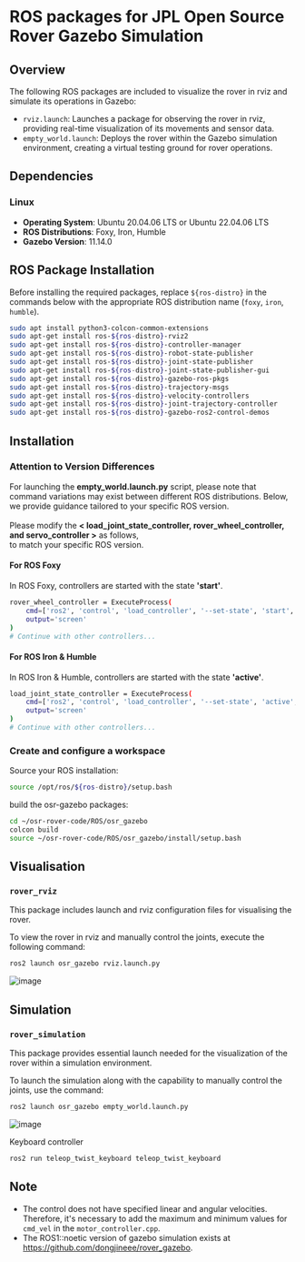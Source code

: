 # ROS packages for JPL Open Source Rover Gazebo Simulation

## Overview
The following ROS packages are included to visualize the rover in rviz and simulate its operations in Gazebo:

- `rviz.launch`: Launches a package for observing the rover in rviz, providing real-time visualization of its movements and sensor data.
- `empty_world.launch`: Deploys the rover within the Gazebo simulation environment, creating a virtual testing ground for rover operations.

## Dependencies

### Linux
- **Operating System**: Ubuntu 20.04.06 LTS or Ubuntu 22.04.06 LTS
- **ROS Distributions**: Foxy, Iron, Humble
- **Gazebo Version**: 11.14.0

## ROS Package Installation
Before installing the required packages, replace `${ros-distro}` in the commands below with the appropriate ROS distribution name (`foxy`, `iron`, `humble`).

```bash
sudo apt install python3-colcon-common-extensions
sudo apt-get install ros-${ros-distro}-rviz2
sudo apt-get install ros-${ros-distro}-controller-manager
sudo apt-get install ros-${ros-distro}-robot-state-publisher
sudo apt-get install ros-${ros-distro}-joint-state-publisher
sudo apt-get install ros-${ros-distro}-joint-state-publisher-gui 
sudo apt-get install ros-${ros-distro}-gazebo-ros-pkgs
sudo apt-get install ros-${ros-distro}-trajectory-msgs
sudo apt-get install ros-${ros-distro}-velocity-controllers
sudo apt-get install ros-${ros-distro}-joint-trajectory-controller
sudo apt-get install ros-${ros-distro}-gazebo-ros2-control-demos
```

## Installation

### Attention to Version Differences

For launching the **empty_world.launch.py** script, please note that command variations may exist between different ROS distributions. Below, we provide guidance tailored to your specific ROS version.<br/>
<br/>
Please modify the **< load_joint_state_controller, rover_wheel_controller, and servo_controller >** as follows, 
<br/>to match your specific ROS version.

#### For ROS Foxy
In ROS Foxy, controllers are started with the state **'start'**.

```bash
rover_wheel_controller = ExecuteProcess(
    cmd=['ros2', 'control', 'load_controller', '--set-state', 'start', 'wheel_controller'],
    output='screen'
)
# Continue with other controllers...
```
#### For ROS Iron & Humble
In ROS Iron & Humble, controllers are started with the state **'active'**.

```bash
load_joint_state_controller = ExecuteProcess(
    cmd=['ros2', 'control', 'load_controller', '--set-state', 'active', 'joint_state_broadcaster'],
    output='screen'
)
# Continue with other controllers...
```
### Create and configure a workspace
Source your ROS installation:
```bash
source /opt/ros/${ros-distro}/setup.bash
```
build the osr-gazebo packages:
```bash
cd ~/osr-rover-code/ROS/osr_gazebo
colcon build
source ~/osr-rover-code/ROS/osr_gazebo/install/setup.bash
```
## Visualisation

### `rover_rviz`

This package includes launch and rviz configuration files for visualising the rover.

To view the rover in rviz and manually control the joints, execute the following command:

```bash
ros2 launch osr_gazebo rviz.launch.py
```
![image](https://github.com/dongjineee/rover_gazebo/assets/150753899/f49548d0-8ecb-4b25-8ce6-bd643bb90b1a)

## Simulation

### `rover_simulation`

This package provides essential launch needed for the visualization of the rover within a simulation environment.

To launch the simulation along with the capability to manually control the joints, use the command:

```bash
ros2 launch osr_gazebo empty_world.launch.py
```
![image](https://github.com/dongjineee/rover_gazebo/assets/150753899/481e0aaf-6336-45e5-b138-49ee7df5e509)

Keyboard controller
```bash
ros2 run teleop_twist_keyboard teleop_twist_keyboard
```
## Note
- The control does not have specified linear and angular velocities. Therefore, it's necessary to add the maximum and minimum values for `cmd_vel` in the `motor_controller.cpp`.
- The ROS1::noetic version of gazebo simulation exists at https://github.com/dongjineee/rover_gazebo.
